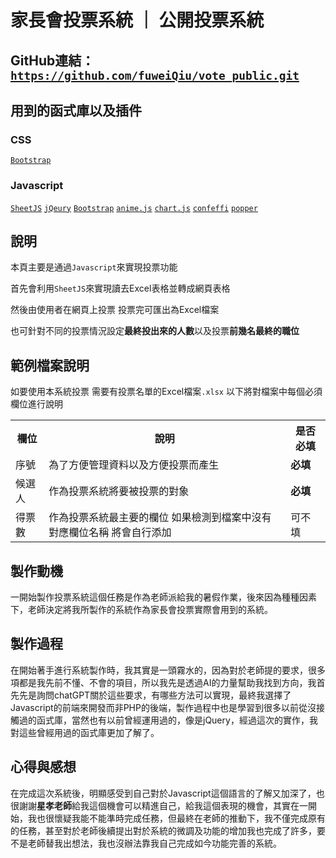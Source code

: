 # 家長會投票系統 ｜ 公開投票系統
## GitHub連結：[`https://github.com/fuweiQiu/vote_public.git`](https://github.com/fuweiQiu/vote_public.git)
## 用到的函式庫以及插件
### CSS
[`Bootstrap`](https://cdnjs.cloudflare.com/ajax/libs/bootstrap/5.3.0/css/bootstrap.min.css)
### Javascript
[`SheetJS`](https://cdn.jsdelivr.net/npm/xlsx@0.17.4/dist/xlsx.full.min.js)
[`jQeury`](https://cdnjs.cloudflare.com/ajax/libs/jquery/3.7.0/jquery.min.js)
[`Bootstrap`](https://cdn.jsdelivr.net/npm/bootstrap@4.3.1/dist/js/bootstrap.min.js)
[`anime.js`](https://cdnjs.cloudflare.com/ajax/libs/animejs/3.2.1/anime.min.js)
[`chart.js`](https://cdn.jsdelivr.net/npm/chart.js)
[`confeffi`](https://cdn.jsdelivr.net/npm/canvas-confetti@1.6.0/dist/confetti.browser.min.js)
[`popper`](https://cdn.jsdelivr.net/npm/popper.js@1.14.7/dist/umd/popper.min.js)
## 說明
本頁主要是通過`Javascript`來實現投票功能

首先會利用`SheetJS`來實現讀去Excel表格並轉成網頁表格

然後由使用者在網頁上投票 投票完可匯出為Excel檔案

也可針對不同的投票情況設定**最終投出來的人數**以及投票**前幾名最終的職位**

## 範例檔案說明
如要使用本系統投票 需要有投票名單的Excel檔案`.xlsx` 以下將對檔案中每個必須欄位進行說明

<table>
  <tr>
    <th>欄位</th>
    <th>說明</th>
    <th>是否必填</th>
  </tr>
  <tr>
    <td>序號</td>
    <td>為了方便管理資料以及方便投票而產生</td>
    <td><strong>必填</strong></td>
  </tr>
  <tr>
    <td>候選人</td>
    <td>作為投票系統將要被投票的對象</td>
    <td><strong>必填</strong></td>
  </tr>
  <tr>
    <td>得票數</td>
    <td>作為投票系統最主要的欄位 如果檢測到檔案中沒有對應欄位名稱 將會自行添加</td>
    <td>可不填</td>
  </tr>
</table>

## 製作動機
一開始製作投票系統這個任務是作為老師派給我的暑假作業，後來因為種種因素下，老師決定將我所製作的系統作為家長會投票實際會用到的系統。
## 製作過程
在開始著手進行系統製作時，我其實是一頭霧水的，因為對於老師提的要求，很多項都是我先前不懂、不會的項目，所以我先是透過AI的力量幫助我找到方向，我首先先是詢問chatGPT關於這些要求，有哪些方法可以實現，最終我選擇了Javascript的前端來開發而非PHP的後端，製作過程中也是學習到很多以前從沒接觸過的函式庫，當然也有以前曾經運用過的，像是jQuery，經過這次的實作，我對這些曾經用過的函式庫更加了解了。
## 心得與感想
在完成這次系統後，明顯感受到自己對於Javascript這個語言的了解又加深了，也很謝謝**星孝老師**給我這個機會可以精進自己，給我這個表現的機會，其實在一開始，我也很懷疑我能不能準時完成任務，但最終在老師的推動下，我不僅完成原有的任務，甚至對於老師後續提出對於系統的微調及功能的增加我也完成了許多，要不是老師替我出想法，我也沒辦法靠我自己完成如今功能完善的系統。
